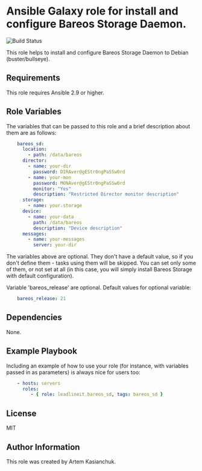 # Ansible Galaxy role for install and configure Bareos Storage Daemon.

![Build Status](https://github.com/leadlineit/ansible-role-bareos-sd/actions/workflows/ansible-galaxy-ci.yml/badge.svg)

This role helps to install and configure Bareos Storage Daemon to Debian (buster/bullseye).

Requirements
------------

This role requires Ansible 2.9 or higher.

Role Variables
--------------

The variables that can be passed to this role and a brief description about them are as follows:

```yaml
    bareos_sd:
      location:
        - path: /data/bareos
      director: 
        - name: your-dir
          password: DIRAver@gEStr0ngPaSSw0rd
        - name: your-mon
          password: MONAver@gEStr0ngPaSSw0rd
          monitor: "Yes"
          description: "Restricted Director monitor description"
      storage:
        - name: your.storage
      device:
        - name: your-data
          path: /data/bareos
          description: "Device description"
      messages:
        - name: your-messages
          server: your-dir
```

The variables above are optional. They don't have a default value, so if you don't define them - tasks using them will be skipped. 
You can set only some of them, or not set at all (in this case, you will simply install Bareos Storage with default configuration). 

Variable 'bareos_release' are optional.
Default values for optional variable:

```yaml
    bareos_release: 21
```

Dependencies
------------

None.

Example Playbook
----------------

Including an example of how to use your role (for instance, with variables passed in as parameters) is always nice for users too:

```yaml
    - hosts: servers
      roles:
         - { role: leadlineit.bareos_sd, tags: bareos_sd }
```

License
-------

MIT

Author Information
------------------

This role was created by Artem Kasianchuk.
